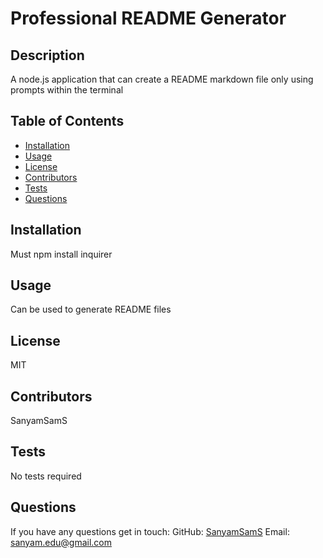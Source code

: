 # Professional README Generator
## Description
A node.js application that can create a README markdown file only using prompts within the terminal 
## Table of Contents
- [Installation](#installation)
- [Usage](#usage)
- [License](#license)
- [Contributors](#contributors)
- [Tests](#tests)
- [Questions](#questions)
## Installation 
Must npm install inquirer
## Usage
Can be used to generate README files
## License 
MIT
## Contributors
SanyamSamS
## Tests
No tests required 
## Questions 
If you have any questions get in touch:
GitHub: [SanyamSamS](github.com/SanyamSamS)
Email: sanyam.edu@gmail.com
